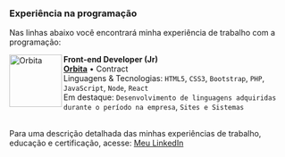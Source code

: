 ### Experiência na programação
Nas linhas abaixo você encontrará minha experiência de trabalho com a programação:

[<img align="left" height="94px" width="94px" alt="Orbita" src="https://scontent.faqa2-1.fna.fbcdn.net/v/t1.6435-9/80707489_1459997797496974_6049755207884079104_n.png?_nc_cat=100&ccb=1-7&_nc_sid=09cbfe&_nc_eui2=AeH3RSMLF9zR-ORQnhSk188sv9Q_8tnCigC_1D_y2cKKAFKhQsqie7r7rD6HHcBHq7ja_4Ay9XVLw1bvb5wwJNZy&_nc_ohc=HmIbpT3HrgsAX-h7P_T&_nc_oc=AQlhxLEgMfL0PdMiIp0qY0suwrkPW6d1lpoqpLF47x9pvwtDCEUFAlQBLIuCJDcDTuk&_nc_ht=scontent.faqa2-1.fna&oh=00_AT966LwKXDdTach8aG3N_J6622XHsaHEuijU18hGKYcn8A&oe=62D38B2A"/>](https://orbita.com.br/)

**Front-end Developer (Jr)** \
[**Orbita**](https://orbita.com.br/) • Contract \
Linguagens & Tecnologias: `HTML5`, `CSS3`, `Bootstrap`, `PHP`, `JavaScript`, `Node`, `React`\
Em destaque: `Desenvolvimento de linguagens adquiridas durante o período na empresa`, `Sites e Sistemas`
<br/>
<br/>

Para uma descrição detalhada das minhas experiências de trabalho, educação e certificação, acesse: [Meu LinkedIn](https://www.linkedin.com/in/lais-jurkovich-raduan-8a67ba189/)

